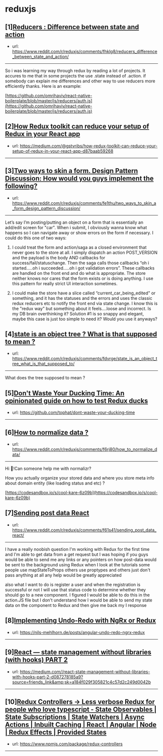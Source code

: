 # reduxjs
## [1][Reducers : Difference between state and action](https://www.reddit.com/r/reduxjs/comments/fhklg8/reducers_difference_between_state_and_action/)
- url: https://www.reddit.com/r/reduxjs/comments/fhklg8/reducers_difference_between_state_and_action/
---
So i was learning my way through redux by reading a lot of projects. It accures to me that in some projects the use .state instead of .action. if somebody can explain me differences and other way to use reducers more efficiently thanks. Here is an example:

[https://github.com/omrihaviv/react-native-boilerplate/blob/master/js/reducers/auth.js](https://github.com/omrihaviv/react-native-boilerplate/blob/master/js/reducers/auth.js)
## [2][How Redux toolkit can reduce your setup of Redux in your React app](https://www.reddit.com/r/reduxjs/comments/fget4u/how_redux_toolkit_can_reduce_your_setup_of_redux/)
- url: https://medium.com/@gstvribs/how-redux-toolkit-can-reduce-your-setup-of-redux-in-your-react-app-d87baab59268
---

## [3][Two ways to skin a form. Design Pattern Discussion: How would you guys implement the following?](https://www.reddit.com/r/reduxjs/comments/fe1thu/two_ways_to_skin_a_form_design_pattern_discussion/)
- url: https://www.reddit.com/r/reduxjs/comments/fe1thu/two_ways_to_skin_a_form_design_pattern_discussion/
---
Let’s say I’m posting/putting an object on a form that is essentially an add/edit screen for "car".  When i submit, I obviously wanna know what happens so I can navigate away or show errors on the form if necessary.   I could do this one of two ways:

1. I could treat the form and action/saga as a closed environment that never goes to the store at all.  I simply dispatch an action POST_VERSION and the payload is the body AND callbacks for success/fail/statuschange. Then the saga calls those callbacks “oh i started…..oh i succeeded…..oh i got validation errors”.  These callbacks are handled on the front end and do what is appropriate.  The store neither knows nor cares that the form exists or is doing anything.  I use this pattern for really strict UI interaction sometimes.

2. I could make the store have a slice called “current_car_being_edited" or something, and it has the statuses and the errors and uses the classic redux reducers etc to notify the front end via state change.   I know this is the "redux way" but something about it feels....loose and incorrect.  Is my DB brain overthinking it?   Solution #1 is so snappy and elegant, maybe this case is just too simple to need it?  Would you use it anyways?
## [4][state is an object tree ? What is that supposed to mean ?](https://www.reddit.com/r/reduxjs/comments/fdvrge/state_is_an_object_tree_what_is_that_supposed_to/)
- url: https://www.reddit.com/r/reduxjs/comments/fdvrge/state_is_an_object_tree_what_is_that_supposed_to/
---
What does the tree supposed to mean ?
## [5][Don't Waste Your Ducking Time: An opinionated guide on how to test Redux ducks](https://www.reddit.com/r/reduxjs/comments/f9n9j2/dont_waste_your_ducking_time_an_opinionated_guide/)
- url: https://github.com/tophat/dont-waste-your-ducking-time
---

## [6][How to normalize data ?](https://www.reddit.com/r/reduxjs/comments/f6rj80/how_to_normalize_data/)
- url: https://www.reddit.com/r/reduxjs/comments/f6rj80/how_to_normalize_data/
---
Hi 👋!Can someone help me with normalizr?

How you actually organize your stored data and where you store meta info about domain entity (like loading status and etc) ?

[https://codesandbox.io/s/cool-kare-6z09b](https://codesandbox.io/s/cool-kare-6z09b)
## [7][Sending post data React](https://www.reddit.com/r/reduxjs/comments/f61s41/sending_post_data_react/)
- url: https://www.reddit.com/r/reduxjs/comments/f61s41/sending_post_data_react/
---
 I have a really noobish question I'm working with Redux for the first time and I'm able to get data from a get request but I was hoping if you guys would be able to send me any links or any pointers on how post-data would be sent to the background using Redux when I look at the tutorials some people use mapStateToProps others use proptypes and others just don't pass anything at all any help would be greatly appreciated


 also what I want to do is register a user and when the registration is successful or not I will use that status code to determine whether they should go to a new component. I figured I would be able to do this in the  action.JS file but I don't understand how I would be able to send my state data on the component to Redux and then give me back my I response
## [8][Implementing Undo-Redo with NgRx or Redux](https://www.reddit.com/r/reduxjs/comments/f3q1rp/implementing_undoredo_with_ngrx_or_redux/)
- url: https://nils-mehlhorn.de/posts/angular-undo-redo-ngrx-redux
---

## [9][React — state management without libraries (with hooks) PART 2](https://www.reddit.com/r/reduxjs/comments/f2ofaw/react_state_management_without_libraries_with/)
- url: https://medium.com//react-state-management-without-libraries-with-hooks-part-2-d087278185a9?source=friends_link&amp;sk=a184f029f305821c4c57d2c249d0042b
---

## [10][Redux Controllers -&gt; Less verbose Redux for people who love typescript - State Observables | State Subscriptions | State Watchers | Async Actions | Inbuilt Caching | React | Angular | Node | Redux Effects | Provided States](https://www.reddit.com/r/reduxjs/comments/f2cesn/redux_controllers_less_verbose_redux_for_people/)
- url: https://www.npmjs.com/package/redux-controllers
---


